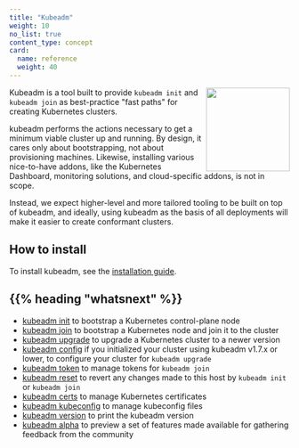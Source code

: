 ```yaml
---
title: "Kubeadm"
weight: 10
no_list: true
content_type: concept
card:
  name: reference
  weight: 40
---
```


<img src="/images/kubeadm-stacked-color.png" align="right" width="150px">Kubeadm is a tool built to provide `kubeadm init` and `kubeadm join` as best-practice "fast paths" for creating Kubernetes clusters.

kubeadm performs the actions necessary to get a minimum viable cluster up and running. By design, it cares only about bootstrapping, not about provisioning machines. Likewise, installing various nice-to-have addons, like the Kubernetes Dashboard, monitoring solutions, and cloud-specific addons, is not in scope.

Instead, we expect higher-level and more tailored tooling to be built on top of kubeadm, and ideally, using kubeadm as the basis of all deployments will make it easier to create conformant clusters.

## How to install

To install kubeadm, see the [installation guide](/docs/setup/production-environment/tools/kubeadm/install-kubeadm).

## {{% heading "whatsnext" %}}

* [kubeadm init](/docs/reference/setup-tools/kubeadm/kubeadm-init) to bootstrap a Kubernetes control-plane node
* [kubeadm join](/docs/reference/setup-tools/kubeadm/kubeadm-join) to bootstrap a Kubernetes node and join it to the cluster
* [kubeadm upgrade](/docs/reference/setup-tools/kubeadm/kubeadm-upgrade) to upgrade a Kubernetes cluster to a newer version
* [kubeadm config](/docs/reference/setup-tools/kubeadm/kubeadm-config) if you initialized your cluster using kubeadm v1.7.x or lower, to configure your cluster for `kubeadm upgrade`
* [kubeadm token](/docs/reference/setup-tools/kubeadm/kubeadm-token) to manage tokens for `kubeadm join`
* [kubeadm reset](/docs/reference/setup-tools/kubeadm/kubeadm-reset) to revert any changes made to this host by `kubeadm init` or `kubeadm join`
* [kubeadm certs](/docs/reference/setup-tools/kubeadm/kubeadm-certs) to manage Kubernetes certificates
* [kubeadm kubeconfig](/docs/reference/setup-tools/kubeadm/kubeadm-kubeconfig) to manage kubeconfig files
* [kubeadm version](/docs/reference/setup-tools/kubeadm/kubeadm-version) to print the kubeadm version
* [kubeadm alpha](/docs/reference/setup-tools/kubeadm/kubeadm-alpha) to preview a set of features made available for gathering feedback from the community

